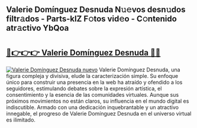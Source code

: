 ## Valerie Domínguez Desnuda N𝚞𝚎vos desn𝚞dos filtr𝚊dos - Parts-kIZ F𝚘tos vid𝚎o - C𝚘ntenido atr𝚊ctivo YbQoa

# <h2><a href="http://mb1uel.tromn.icu/?c=Valerie+Dom%c3%adnguez+Desnuda">🔗👉👉👉 Valerie Domínguez Desnuda 🔗🔗</a></h2>

[![Valerie Domínguez Desnuda nuevo](https://i.imgur.com/pEAQMta.gif)](http://mb1uel.tromn.icu/?c=Valerie+Dom%c3%adnguez+Desnuda)
Valerie Domínguez Desnuda, una figura compleja y divisiva, elude la caracterización simple. Su enfoque único para construir una presencia en la web ha atraído y ofendido a los seguidores, estimulando debates sobre la expresión artística, el consentimiento y la esencia de las comunidades virtuales. Aunque sus próximos movimientos no están claros, su influencia en el mundo digital es indiscutible. Armado con una dedicación inquebrantable y un atractivo innegable, el progreso de Valerie Domínguez Desnuda en el universo virtual es ilimitado.

